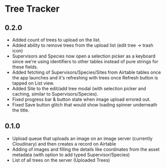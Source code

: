 #  Tree Tracker

## 0.2.0
- Added count of trees to upload on the list.
- Added ability to remove trees from the upload list (edit tree -> trash icon)
- Supervisors and Species now open a selection picker as a keyboard since we're using identifiers to other tables instead of pure strings for these fields.
- Added fetching of Supervisors/Species/Sites from Airtable tables once the app launches and it's refreshing with trees once Refresh button is tapped on List view. 
- Added Site to the edit/add tree modal (with selection picker and caching, similar to Supervisors/Species).
- Fixed progress bar & button state when image upload errored out.
- Fixed Save button glitch that would show loading spinner underneath the title.

## 0.1.0
- Upload queue that uploads an image on an image server (currently Cloudinary) and then creates a record on Airtable
- Adding of images and filling the details like coordinates from the asset metadata (with option to add typed Supervisor/Species)
- List of all trees on the server (Uploaded Trees)
